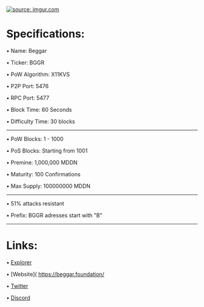 <a href="https://imgur.com/9S2j5mk"><img src="https://i.imgur.com/9S2j5mk.png" title="source: imgur.com" /></a>




Specifications:
==================

• Name:             Beggar

• Ticker:           BGGR

• PoW Algorithm:    X11KVS

• P2P Port:         5476

• RPC Port:         5477

• Block Time:       60 Seconds

• Difficulty Time:  30 blocks

---

• PoW Blocks:       1 - 1000

• PoS Blocks:       Starting from 1001  

• Premine:          1,000,000 MDDN

• Maturity:         100 Confirmations  

• Max Supply:       100000000 MDDN

---

• 51% attacks resistant

• Prefix: BGGR adresses start with "B"  

---

Links:
==================

• [Explorer](https://explorer.beggar.foundation/)

• [Website]( https://beggar.foundation/

• [Twitter](https://twitter.com/BeggarcoinTeam)

• [Discord](https://discord.gg/v6bzCSfwKv)
